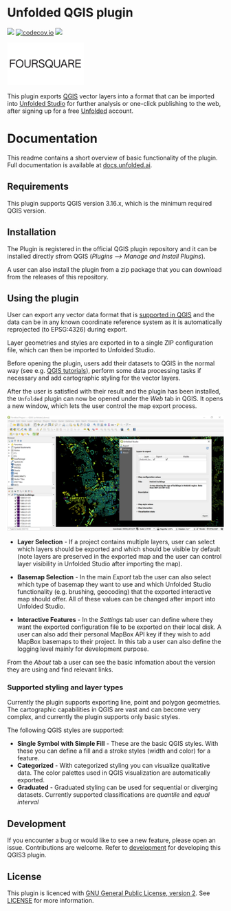 # Unfolded QGIS plugin

![](https://github.com/UnfoldedInc/qgis-plugin/workflows/Tests/badge.svg)
[![codecov.io](https://codecov.io/github/UnfoldedInc/qgis-plugin/coverage.svg?branch=main)](https://codecov.io/github/UnfoldedInc/qgis-plugin?branch=main)
![](https://github.com/UnfoldedInc/qgis-plugin/workflows/Release/badge.svg)

<img src="docs/imgs/foursquare-logo.png" height="100">

This plugin exports [QGIS](http://qgis.org/) vector layers into a format that can be imported into  [Unfolded Studio](https://studio.unfolded.ai/) for further analysis or one-click publishing to the web, after signing up for a free [Unfolded](https://unfolded.ai/) account.

# Documentation 

This readme contains a short overview of basic functionality of the plugin. Full documentation is available at [docs.unfolded.ai](https://docs.unfolded.ai/integrations/qgis).

## Requirements

This plugin supports QGIS version 3.16.x, which is the minimum required QGIS version. 

## Installation

The Plugin is registered in the official QGIS plugin repository and it can be installed directly sfrom QGIS (*Plugins --> Manage and Install Plugins*). 

A user can also install the plugin from a zip package that you can download from the releases of this repository. 

## Using the plugin

User can export any vector data format that
is [supported in QGIS](https://docs.qgis.org/3.16/en/docs/user_manual/working_with_vector/index.html) and the data can
be in any known coordinate reference system as it is automatically reprojected (to EPSG:4326) during export.

Layer geometries and styles are exported in to a single ZIP configuration file, which can then be imported to Unfolded
Studio.

Before opening the plugin, users add their datasets to QGIS in the normal way (see
e.g. [QGIS tutorials](https://www.qgistutorials.com/en/)), perform some data processing tasks if necessary and add
cartographic styling for the vector layers.

After the user is satisfied with their result and the plugin has been installed, the `Unfolded` plugin can now be opened
under the *Web* tab in QGIS. It opens a new window, which lets the user control the map export process.

![Main plugin dialog](docs/imgs/main_dialog.png)

- **Layer Selection** - If a project contains multiple layers, user can select which layers should be exported and which
  should be visible by default (note layers are preserved in the exported map and the user can control layer visibility
  in Unfolded Studio after importing the map).

- **Basemap Selection** - In the main *Export* tab the user can also select which type of basemap they want to use and
  which Unfolded Studio functionality (e.g. brushing, geocoding) that the exported interactive map should offer. All of
  these values can be changed after import into Unfolded Studio.

- **Interactive Features** - In the *Settings* tab user can define where they want the exported configuration file to be
  exported on their local disk. A user can also add their personal MapBox API key if they wish to add MapBox basemaps to
  their project. In this tab a user can also define the logging level mainly for development purpose.

From the *About* tab a user can see the basic infomation about the version they are using and find relevant links. 

### Supported styling and layer types

Currently the plugin supports exporting line, point and polygon geometries. The cartographic capabilities in QGIS are vast and can become very complex, and currently the plugin supports only basic styles.

The following QGIS styles are supported:

 - **Single Symbol with Simple Fill** - These are the basic QGIS styles. With these you can define a fill and a stroke styles (width and color) for a feature. 
 - **Categorized** - With categorized styling you can visualize qualitative data. The color palettes used in QGIS visualization are automatically exported. 
 - **Graduated** - Graduated styling can be used for sequential or diverging datasets. Currently supported classifications are *quantile* and *equal interval*

## Development

If you encounter a bug or would like to see a new feature, please open an issue. Contributions are welcome. Refer to [development](docs/development.md) for developing this QGIS3 plugin.

## License

This plugin is licenced with
[GNU General Public License, version 2](https://www.gnu.org/licenses/old-licenses/gpl-2.0.en.html).
See [LICENSE](LICENSE) for more information.
